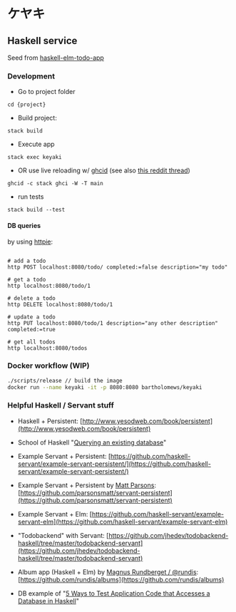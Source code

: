 # ケヤキ

## Haskell service

Seed from [haskell-elm-todo-app](https://github.com/sectore/haskell-elm-todo-app)

### Development

- Go to project folder

``` shell
cd {project}
```

- Build project:

``` shell
stack build
```

- Execute app

``` shell
stack exec keyaki
```

- OR use live reloading w/ [ghcid](https://github.com/ndmitchell/ghcid)
(see also [this reddit thread](https://www.reddit.com/r/haskell/comments/7e24nx/code_reloading/))

``` shell
ghcid -c stack ghci -W -T main
```

- run tests

``` shell
stack build --test
```

#### DB queries

by using [httpie](https://github.com/jkbrzt/httpie):

``` shell

# add a todo
http POST localhost:8080/todo/ completed:=false description="my todo"

# get a todo
http localhost:8080/todo/1

# delete a todo
http DELETE localhost:8080/todo/1

# update a todo
http PUT localhost:8080/todo/1 description="any other description" completed:=true

# get all todos
http localhost:8080/todos

```

### Docker workflow (WIP)

```bash
./scripts/release // build the image
docker run --name keyaki -it -p 8080:8080 bartholomews/keyaki
```

### Helpful Haskell / Servant stuff

- Haskell + Persistent: [http://www.yesodweb.com/book/persistent](http://www.yesodweb.com/book/persistent)

- School of Haskell "[Querying an existing database](https://www.schoolofhaskell.com/school/advanced-haskell/persistent-in-detail/existing-database)"

- Example Servant + Persistent: [https://github.com/haskell-servant/example-servant-persistent/](https://github.com/haskell-servant/example-servant-persistent/)

- Example Servant + Persistent by [Matt Parsons](https://github.com/parsonsmatt/): [https://github.com/parsonsmatt/servant-persistent](https://github.com/parsonsmatt/servant-persistent)

- Example Servant + Elm: [https://github.com/haskell-servant/example-servant-elm](https://github.com/haskell-servant/example-servant-elm)

- "Todobackend" with Servant: [https://github.com/jhedev/todobackend-haskell/tree/master/todobackend-servant](https://github.com/jhedev/todobackend-haskell/tree/master/todobackend-servant)

- Album app (Haskell + Elm) by [Magnus Rundberget / @rundis](https://github.com/rundis): [https://github.com/rundis/albums](https://github.com/rundis/albums)

- DB example of "[5 Ways to Test Application Code that Accesses a Database in Haskell](https://github.com/cdepillabout/testing-code-that-accesses-db-in-haskell/)"

